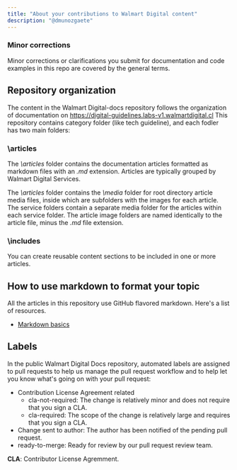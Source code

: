 ```yaml
---
title: "About your contributions to Walmart Digital content"
description: "@dmunozgaete"
---
```


### Minor corrections
Minor corrections or clarifications you submit for documentation and code examples in this repo are covered by the general terms.


## Repository organization
The content in the Walmart Digital-docs repository follows the organization of documentation on https://digital-guidelines.labs-v1.walmartdigital.cl This repository contains category folder (like tech guideline), and each fodler has
two main folders:

### \articles
The *\articles* folder contains the documentation articles formatted as markdown files with an *.md* extension. Articles are typically grouped by Walmart Digital Services.

The *\articles* folder contains the *\media* folder for root directory article media files, inside which are subfolders with the images for each article.  The service folders contain a separate media folder for the articles within each service folder. The article image folders are named identically to the article file, minus the *.md* file extension.

### \includes
You can create reusable content sections to be included in one or more articles. 

## How to use markdown to format your topic
All the articles in this repository use GitHub flavored markdown.  Here's a list of resources.

* [Markdown basics](https://help.github.com/articles/markdown-basics/)


## Labels
In the public Walmart Digital Docs repository, automated labels are assigned to pull requests to help us manage the pull request workflow and to help let you know what's going on with your pull request:

* Contribution License Agreement related
  * cla-not-required: The change is relatively minor and does not require that you sign a CLA.
  * cla-required: The scope of the change is relatively large and requires that you sign a CLA.
* Change sent to author: The author has been notified of the pending pull request.
* ready-to-merge: Ready for review by our pull request review team.

**CLA**: Contributor License Agremment.
